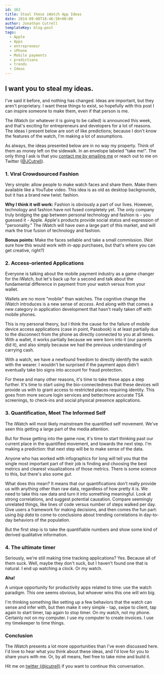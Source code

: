 ```yaml
---
id: 162
title: Steal these iWatch App Ideas
date: 2014-09-08T18:46:58+00:00
author: Jonathan Cutrell
templateKey: blog-post
tags:
  - Apple
  - Apps
  - entrepreneur
  - iPhone
  - Mobile payments
  - predictions
  - trends
  - Ideas
---
```

<h2>I want you to steal my ideas.</h2>

I've said it before, and nothing has changed. Ideas are important, but they aren't proprietary. I want these things to exist, so hopefully with this post I can inspire someone to make them, even if that person is me.

The iWatch (or whatever it is going to be called) is announced this week, and that's exciting for entrepreneurs and developers for a lot of reasons. The ideas I present below are sort of like predictions; because I don't know the features of the watch, I'm making a lot of assumptions. 

As always, the ideas presented below are in no way my property. Think of them as money left on the sidewalk. In an envelope labeled "take me!". The only thing I ask is that you <a href="/lets-talk">contact me by emailing me</a> or reach out to me on Twitter (<a href="http://twitter.com/jcutrell">@JCutrell</a>).

<h3>1. Viral Crowdsourced Fashion</h3>
Very simple: allow people to make watch faces and share them. Make them available like a YouTube video. This idea is as old as desktop backgrounds, but it has a brand new twist: fashion.

<strong>Why I think it will work:</strong> Fashion is obviously a part of our lives. However, technology and fashion have not fused completely yet. The only company truly bridging the gap between personal technology and fashion is - you guessed it - Apple. Apple's products provide social status and expression of "personality." The iWatch will have own a large part of this market, and will mark the true fusion of technology and fashion.

<strong>Bonus points:</strong> Make the faces sellable and take a small commission. (Not sure how this would work with in-app purchases, but that's where you can get creative, right?)

<h3>2. Access-oriented Applications</h3>
Everyone is talking about the mobile payment industry as a game changer for the iWatch, but let's back up for a second and talk about the fundamental difference in payment from your watch versus from your wallet.

Wallets are no more "mobile" than watches. The cognitive change the iWatch introduces is a new sense of <em>access</em>. And along with that comes a new category in application development that hasn't really taken off with mobile phones.

This is my personal theory, but I think the cause for the failure of mobile device access applications (case in point, Passbook) is at least partially due to the disconnect from the phone as directly connected to you at all times. With a wallet, it works partially because we were born into it (our parents did it), and also simply because we had the previous understanding of carrying cash.

With a watch, we have a newfound freedom to directly identify the watch with the wearer. I wouldn't be surprised if the payment apps didn't eventually take bio signs into account for fraud protection.

For these and many other reasons, it's time to take these apps a step further. It's time to start using the bio-connectedness that these devices will provide us with to grant access to restricted places requiring identity. This goes from more secure login services and better/more accurate TSA screenings, to check-ins and social physical presence applications.

<h3>3. Quantification, Meet The Informed Self</h3>

The iWatch will most likely mainstream the quantified self movement. We've seen this getting a large part of the media attention.

But for those getting into the game now, it's time to start thinking past our current place in the quantified movement, and towards the next step. I'm making a prediction: that next step will be to make sense of the data.

Anyone who has worked with infographics for long will tell you that the single most important part of their job is finding and choosing the best metrics and clearest visualizations of those metrics. There is some science to this, but there's also some <em>gut</em>.

What does this mean? It means that our quantifications don't really provide us with anything other than raw data, regardless of how pretty it is. We need to take this raw data and turn it into something meaningful. Look at strong correlations, and suggest potential causation. Compare seemingly unrelated things, like lines of code versus number of steps walked per day. Give users a framework for making decisions, and then comes the fun part: using <em>big data</em> to come to conclusions about trending correlations in day-to-day behaviors of the population.

But the first step is to take the quantifiable numbers and show some kind of derived qualitative information.

<h3>4. The ultimate timer</h3>
Seriously, we're still making time tracking applications? Yes. Because all of them suck. Well, maybe they don't suck, but I haven't found one that is natural. I end up watching a clock. Or my watch.

<strong>Aha!</strong>

A unique opportunity for productivity apps related to time: use the watch paradigm. This one seems obvious, but whoever wins this one will win big.

I'm thinking something like setting up a few behaviors that the watch can sense and infer with, but then make it very simple - tap, swipe to client, tap again to start timer, tap again to stop timer. On my watch, not my phone. Certainly not on my computer. I use my computer to create invoices. I use my timekeeper to time things.

<h3>Conclusion</h3>
The iWatch presents a lot more opportunities than I've even discussed here. I'd love to hear what you think about these ideas, and I'd love for you to share yours with me. Or, by all means, feel free to take mine and build it.

Hit me on <a href="http://twitter.com/jcutrell">twitter (@jcutrell)</a> if you want to continue this conversation.
